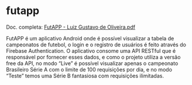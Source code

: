 # futapp

Doc. completa: [FutAPP - Luiz Gustavo de Oliveira.pdf](https://github.com/GustavoOliveira/Futapp_flutter/files/7550451/FutAPP.-.Luiz.Gustavo.de.Oliveira.pdf)


FutAPP é um aplicativo Android onde é possível visualizar a tabela de campeonatos de
futebol, o login e o registro de usuários é feito através do Firebase Authentication. O
aplicativo consome uma API RESTful que é responsável por fornecer esses dados, e como
o projeto utiliza a versão free da API, no modo “Live” é possível visualizar apenas o
campeonato Brasileiro Série A com o limite de 100 requisições por dia, e no modo “Teste”
temos uma Série B fantasiosa com requisições ilimitadas.
